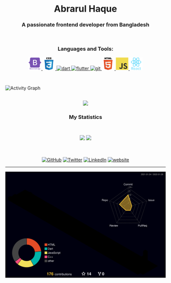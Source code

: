 <h1 align="center">
  <b>Abrarul Haque</b>
</h1>


<h3 align="center">A passionate frontend developer from Bangladesh</h3>


<br>
  
<h3 align="center">Languages and Tools:</h3>
<p align="center"> <a href="https://getbootstrap.com" target="_blank" rel="noreferrer"> <img    src="https://raw.githubusercontent.com/devicons/devicon/master/icons/bootstrap/bootstrap-plain-wordmark.svg" alt="bootstrap" width="40" height="40"/> </a> <a href="https://www.w3schools.com/css/" target="_blank" rel="noreferrer"> <img src="https://raw.githubusercontent.com/devicons/devicon/master/icons/css3/css3-original-wordmark.svg" alt="css3" width="40" height="40"/> </a> <a href="https://dart.dev" target="_blank" rel="noreferrer"> <img src="https://www.vectorlogo.zone/logos/dartlang/dartlang-icon.svg" alt="dart" width="40" height="40"/> </a> <a href="https://flutter.dev" target="_blank" rel="noreferrer"> <img src="https://www.vectorlogo.zone/logos/flutterio/flutterio-icon.svg" alt="flutter" width="40" height="40"/> </a> <a href="https://git-scm.com/" target="_blank" rel="noreferrer"> <img src="https://www.vectorlogo.zone/logos/git-scm/git-scm-icon.svg" alt="git" width="40" height="40"/> </a> <a href="https://www.w3.org/html/" target="_blank" rel="noreferrer"> <img src="https://raw.githubusercontent.com/devicons/devicon/master/icons/html5/html5-original-wordmark.svg" alt="html5" width="40" height="40"/> </a> <a href="https://developer.mozilla.org/en-US/docs/Web/JavaScript" target="_blank" rel="noreferrer"> <img src="https://raw.githubusercontent.com/devicons/devicon/master/icons/javascript/javascript-original.svg" alt="javascript" width="40" height="40"/> </a> <a href="https://reactjs.org/" target="_blank" rel="noreferrer"> <img src="https://raw.githubusercontent.com/devicons/devicon/master/icons/react/react-original-wordmark.svg" alt="react" width="40" height="40"/> </a> </p>


<br>

![Activity Graph](https://activity-graph.herokuapp.com/graph?username=abrarinfo&custom_title=Abrarul%20Haque's%20Contribution%20Graph&theme=gruvbox&bg_color=282828&hide_border=true&line=d1a01f&point=c58545)

<br>

<div align="center">
    <a href="https://www.facebook.com/abrarul533">
    <img src="https://readme-spotify-tingz.vercel.app/api/now-playing">
  </a>
</div>


<h3 align="center">My Statistics</h3>

<br>

<p align="center">
 <img width="49.5%" src="https://github-readme-stats.vercel.app/api?username=abrarinfo&show_icons=true&theme=gruvbox&hide_border=true" />
 <img width="49.5%" src="https://github-readme-streak-stats.herokuapp.com/?user=abrarinfo&theme=gruvbox&hide_border=true" />
</p>


<br>

<p align="center" style="padding-top:5px;">
 <a href="https://github.com/abrarinfo"><img src="https://i.ibb.co/tXhy23t/github.png" alt="GitHub" width='40px' targer="blank"></a>
 <a href="https://twitter.com/abrarul_info"><img src="https://i.ibb.co/sJQ1pgn/twitter.png" alt="Twitter" width='40px' targer="blank"></a>
 <a href=""><img src="https://i.ibb.co/0YMdFJz/linkedin.png" alt="LinkedIn" width='40px' targer="blank"></a>
 <a href=""><img src="https://i.ibb.co/5My5Mft/website.png" alt="website" width='40px' targer="blank"></a>
</p>

<hr>

![](./profile-3d-contrib/profile-night-rainbow.svg)



